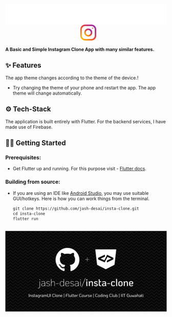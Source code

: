 <h1 align="center"> 
  <img align="center" src="https://github.com/jash-desai/insta-clone/blob/main/AppName.svg"/>&nbsp;
  <img align="center" alt="Instagram" width="50px" src="https://raw.githubusercontent.com/jash-desai/jash-desai/main/assets/instagram.svg" />
</h1>

**A Basic and Simple Instagram Clone App with many similar features.**

## ✨ Features
The app theme changes according to the theme of the device.!
* Try changing the theme of your phone and restart the app. The app theme will change automatically.

## ⚙️ Tech-Stack
The application is built entirely with Flutter. For the backend services, I have made use of Firebase.

## 🏃🏻 Getting Started
### Prerequisites:
* Get Flutter up and running. For this purpose visit - [Flutter docs](https://flutter.dev/docs/get-started/install).

### Building from source:
* If you are using an IDE like [Android Studio](https://developer.android.com/studio), you may use suitable GUI/hotkeys. Here is how you can work things from the terminal.

    ```
    git clone https://github.com/jash-desai/insta-clone.git
    cd insta-clone
    flutter run
    ```
</br>
<img align="center" src="https://github.com/jash-desai/insta-clone/blob/main/insta-clone.png"/>
